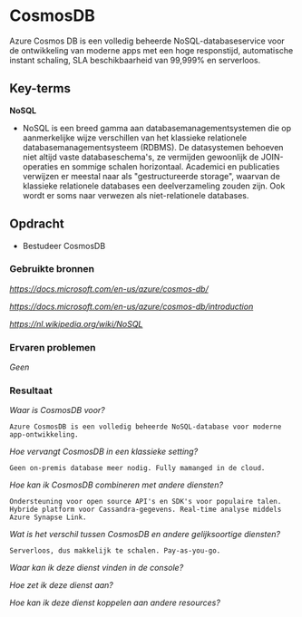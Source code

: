 # **CosmosDB**

Azure Cosmos DB is een volledig beheerde NoSQL-databaseservice voor de ontwikkeling van moderne apps met een hoge responstijd, automatische instant schaling, SLA beschikbaarheid van 99,999% en serverloos.

## **Key-terms**

**NoSQL**
- NoSQL is een breed gamma aan databasemanagementsystemen die op aanmerkelijke wijze verschillen van het klassieke relationele databasemanagementsysteem (RDBMS). De datasystemen behoeven niet altijd vaste databaseschema's, ze vermijden gewoonlijk de JOIN-operaties en sommige schalen horizontaal. Academici en publicaties verwijzen er meestal naar als "gestructureerde storage", waarvan de klassieke relationele databases een deelverzameling zouden zijn. Ook wordt er soms naar verwezen als niet-relationele databases.

## **Opdracht**

- Bestudeer CosmosDB

### **Gebruikte bronnen**

*<https://docs.microsoft.com/en-us/azure/cosmos-db/>*

*<https://docs.microsoft.com/en-us/azure/cosmos-db/introduction>*

*<https://nl.wikipedia.org/wiki/NoSQL>*

### **Ervaren problemen**

*Geen*

### **Resultaat**

*Waar is CosmosDB voor?*

    Azure CosmosDB is een volledig beheerde NoSQL-database voor moderne app-ontwikkeling.

*Hoe vervangt CosmosDB in een klassieke setting?*

    Geen on-premis database meer nodig. Fully mamanged in de cloud. 

*Hoe kan ik CosmosDB combineren met andere diensten?*

    Ondersteuning voor open source API's en SDK's voor populaire talen. Hybride platform voor Cassandra-gegevens. Real-time analyse middels Azure Synapse Link.

*Wat is het verschil tussen CosmosDB en andere gelijksoortige diensten?*

    Serverloos, dus makkelijk te schalen. Pay-as-you-go.  

*Waar kan ik deze dienst vinden in de console?*


*Hoe zet ik deze dienst aan?*


*Hoe kan ik deze dienst koppelen aan andere resources?*
